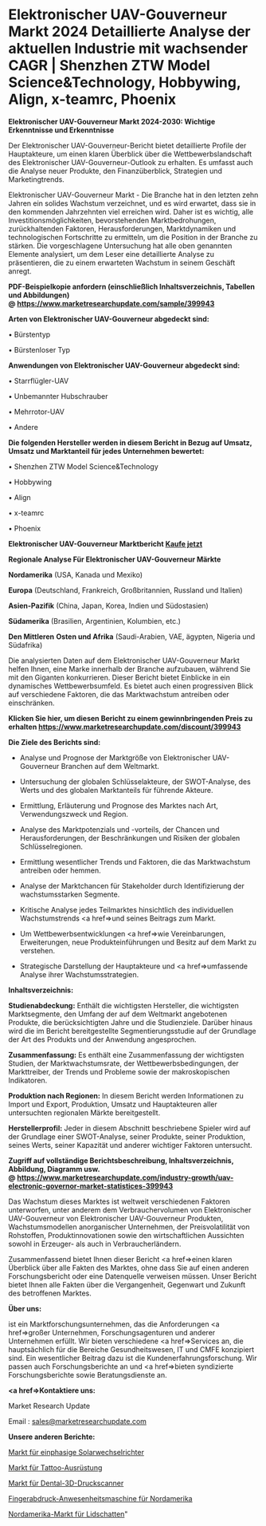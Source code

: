 # Elektronischer UAV-Gouverneur Markt 2024 Detaillierte Analyse der aktuellen Industrie mit wachsender CAGR | Shenzhen ZTW Model Science&Technology, Hobbywing, Align, x-teamrc, Phoenix

<strong>Elektronischer UAV-Gouverneur Markt 2024-2030: Wichtige Erkenntnisse und Erkenntnisse</strong>

Der Elektronischer UAV-Gouverneur-Bericht bietet detaillierte Profile der Hauptakteure, um einen klaren Überblick über die Wettbewerbslandschaft des Elektronischer UAV-Gouverneur-Outlook zu erhalten. Es umfasst auch die Analyse neuer Produkte, den Finanzüberblick, Strategien und Marketingtrends.

Elektronischer UAV-Gouverneur Markt - Die Branche hat in den letzten zehn Jahren ein solides Wachstum verzeichnet, und es wird erwartet, dass sie in den kommenden Jahrzehnten viel erreichen wird. Daher ist es wichtig, alle Investitionsmöglichkeiten, bevorstehenden Marktbedrohungen, zurückhaltenden Faktoren, Herausforderungen, Marktdynamiken und technologischen Fortschritte zu ermitteln, um die Position in der Branche zu stärken. Die vorgeschlagene Untersuchung hat alle oben genannten Elemente analysiert, um dem Leser eine detaillierte Analyse zu präsentieren, die zu einem erwarteten Wachstum in seinem Geschäft anregt.

<strong><b>PDF-Beispielkopie anfordern (einschließlich Inhaltsverzeichnis, Tabellen und Abbildungen) @ </b></strong><strong><a href=https://www.marketresearchupdate.com/sample/399943><strong>https://www.marketresearchupdate.com/sample/399943</u></a></strong></strong>

<strong>Arten von Elektronischer UAV-Gouverneur abgedeckt sind:</strong>

• Bürstentyp

• Bürstenloser Typ

<strong>Anwendungen von Elektronischer UAV-Gouverneur abgedeckt sind:</strong>

• Starrflügler-UAV

• Unbemannter Hubschrauber

• Mehrrotor-UAV

• Andere

<strong>Die folgenden Hersteller werden in diesem Bericht in Bezug auf Umsatz, Umsatz und Marktanteil für jedes Unternehmen bewertet:</strong>

• Shenzhen ZTW Model Science&Technology

• Hobbywing

• Align

• x-teamrc

• Phoenix

<strong>Elektronischer UAV-Gouverneur Marktbericht <a href=https://www.marketresearchupdate.com/buynow/399943>Kaufe jetzt</a></strong>

<strong>Regionale Analyse Für Elektronischer UAV-Gouverneur Märkte</strong>

<strong>Nordamerika</strong> (USA, Kanada und Mexiko)

<strong>Europa</strong> (Deutschland, Frankreich, Großbritannien, Russland und Italien)

<strong>Asien-Pazifik</strong> (China, Japan, Korea, Indien und Südostasien)

<strong>Südamerika</strong> (Brasilien, Argentinien, Kolumbien, etc.)

<strong>Den Mittleren</strong> <strong>Osten und Afrika</strong> (Saudi-Arabien, VAE, ägypten, Nigeria und Südafrika)

Die analysierten Daten auf dem Elektronischer UAV-Gouverneur Markt helfen Ihnen, eine Marke innerhalb der Branche aufzubauen, während Sie mit den Giganten konkurrieren. Dieser Bericht bietet Einblicke in ein dynamisches Wettbewerbsumfeld. Es bietet auch einen progressiven Blick auf verschiedene Faktoren, die das Marktwachstum antreiben oder einschränken.

<strong>Klicken Sie hier, um diesen Bericht zu einem gewinnbringenden Preis zu erhalten
</strong><strong><a href=https://www.marketresearchupdate.com/discount/399943>https://www.marketresearchupdate.com/discount/399943</b></u></strong></a>

<strong>Die Ziele des Berichts sind:</strong>

- Analyse und Prognose der Marktgröße von Elektronischer UAV-Gouverneur Branchen auf dem Weltmarkt.

- Untersuchung der globalen Schlüsselakteure, der SWOT-Analyse, des Werts und des globalen Marktanteils für führende Akteure.

- Ermittlung, Erläuterung und Prognose des Marktes nach Art, Verwendungszweck und Region.

- Analyse des Marktpotenzials und -vorteils, der Chancen und Herausforderungen, der Beschränkungen und Risiken der globalen Schlüsselregionen.

- Ermittlung wesentlicher Trends und Faktoren, die das Marktwachstum antreiben oder hemmen.

- Analyse der Marktchancen für Stakeholder durch Identifizierung der wachstumsstarken Segmente.

- Kritische Analyse jedes Teilmarktes hinsichtlich des individuellen Wachstumstrends <a href=>und</a> seines Beitrags zum Markt.

- Um Wettbewerbsentwicklungen <a href=>wie</a> Vereinbarungen, Erweiterungen, neue Produkteinführungen und Besitz auf dem Markt zu verstehen.

- Strategische Darstellung der Hauptakteure und <a href=>umfas</a>sende Analyse ihrer Wachstumsstrategien.

<strong>Inhaltsverzeichnis:</strong>

<strong>Studienabdeckung:</strong> Enthält die wichtigsten Hersteller, die wichtigsten Marktsegmente, den Umfang der auf dem Weltmarkt angebotenen Produkte, die berücksichtigten Jahre und die Studienziele. Darüber hinaus wird die im Bericht bereitgestellte Segmentierungsstudie auf der Grundlage der Art des Produkts und der Anwendung angesprochen.

<strong>Zusammenfassung:</strong> Es enthält eine Zusammenfassung der wichtigsten Studien, der Marktwachstumsrate, der Wettbewerbsbedingungen, der Markttreiber, der Trends und Probleme sowie der makroskopischen Indikatoren.

<strong>Produktion nach Regionen:</strong> In diesem Bericht werden Informationen zu Import und Export, Produktion, Umsatz und Hauptakteuren aller untersuchten regionalen Märkte bereitgestellt.

<strong>Herstellerprofil:</strong> Jeder in diesem Abschnitt beschriebene Spieler wird auf der Grundlage einer SWOT-Analyse, seiner Produkte, seiner Produktion, seines Werts, seiner Kapazität und anderer wichtiger Faktoren untersucht.

<strong><b>Zugriff auf vollständige Berichtsbeschreibung, Inhaltsverzeichnis, Abbildung, Diagramm usw. @ </b></strong><strong><a href=https://www.marketresearchupdate.com/industry-growth/uav-electronic-governor-market-statistices-399943>https://www.marketresearchupdate.com/industry-growth/uav-electronic-governor-market-statistices-399943</a></strong>

Das Wachstum dieses Marktes ist weltweit verschiedenen Faktoren unterworfen, unter anderem dem Verbrauchervolumen von Elektronischer UAV-Gouverneur von Elektronischer UAV-Gouverneur Produkten, Wachstumsmodellen anorganischer Unternehmen, der Preisvolatilität von Rohstoffen, Produktinnovationen sowie den wirtschaftlichen Aussichten sowohl in Erzeuger- als auch in Verbraucherländern.

Zusammenfassend bietet Ihnen dieser Bericht <a href=>einen</a> klaren Überblick über alle Fakten des Marktes, ohne dass Sie auf einen anderen Forschungsbericht oder eine Datenquelle verweisen müssen. Unser Bericht bietet Ihnen alle Fakten über die Vergangenheit, Gegenwart und Zukunft des betroffenen Marktes.

<strong>Über uns:</strong>

 ist ein Marktforschungsunternehmen, das die Anforderungen <a href=>großer</a> Unternehmen, Forschungsagenturen und anderer Unternehmen erfüllt. Wir bieten verschiedene <a href=>Services</a> an, die hauptsächlich für die Bereiche Gesundheitswesen, IT und CMFE konzipiert sind. Ein wesentlicher Beitrag dazu ist die Kundenerfahrungsforschung. Wir passen auch Forschungsberichte an und <a href=>bieten</a> syndizierte Forschungsberichte sowie Beratungsdienste an.

<strong><a href=>Kontaktiere uns:</a></strong>

Market Research Update

Email : sales@marketresearchupdate.com

<strong>Unsere anderen Berichte:</strong>

<a href=https://www.linkedin.com/pulse/single-phase-solar-inverter-market-2023-future>Markt für einphasige Solarwechselrichter</a>

<a href=https://www.linkedin.com/pulse/tattoo-equipment-market-opportunities-stay-ahead>Markt für Tattoo-Ausrüstung</a>

<a href=https://www.linkedin.com/pulse/dental-3d-printing-scanner-market-outlooks-2023>Markt für Dental-3D-Druckscanner</a>

<a href=https://www.linkedin.com/pulse/north-america-fingerprint-attendance-machine>Fingerabdruck-Anwesenheitsmaschine für Nordamerika</a>

<a href=https://www.linkedin.com/pulse/north-america-eye-shadow-market-size-production>Nordamerika-Markt für Lidschatten</a>"
